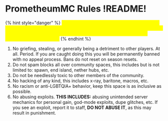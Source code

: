 # PrometheumMC Rules !README!

{% hint style="danger" %}
<mark style="color:yellow;">**Just because a rule is not listed here does not mean it doesn't exist. Generally, don't be a dick to other players and you'll be fine. If you are going out of your way to be annoying, you will be removed from the server.**</mark>
{% endhint %}

1. No griefing, stealing, or generally being a detriment to other players. At all. Period. If you are caught doing this you will be permanently banned with no appeal process. Bans do not reset on season resets.&#x20;
2. Do not spam blocks all over community spaces, this includes but is not limited to: spawn, end island, nether hubs, etc.&#x20;
3. Do not be needlessly toxic to other members of the community.&#x20;
4. No hacking of any kind, this includes x-ray, baritone, macros, etc.&#x20;
5. No racism or anti-LGBTQIA+ behavior, keep this space is as inclusive as possible.
6. No abusing exploits. **THIS INCLUDES:** abusing unintended server mechanics for personal gain, god-mode exploits, dupe glitches, etc. If you see an exploit, report it to staff, **DO NOT ABUSE IT**, as this may result in punishment.&#x20;



